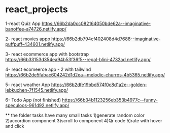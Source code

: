# react_projects

1-react Quiz App
https://66b2da0cc082164050bde62a--imaginative-banoffee-a74726.netlify.app/

2- react movies appp
https://66b2db794cf402408d4d7688--imaginative-puffpuff-434601.netlify.app/

3- react ecommerce app with bootstrap 
https://66b33153d354ea94b53f36f5--regal-blini-4732ad.netlify.app/

4- react ecomeerce app - 2 with tailwind
https://66b2de5fabac604242d1d2ea--melodic-churros-4b5365.netlify.app/

5- react weather App
https://66b2dfe19bbd574f0c8d1a2e--golden-lebkuchen-7f1545.netlify.app/

6- Todo App (not finished)
https://66b34b1123256eb353b4977c--funny-speculoos-961d92.netlify.app/

** the folder tasks have many small tasks 
1)generate random color
2)accordion component
3)scroll to component
4)Qr code
5)rate with hover and click
